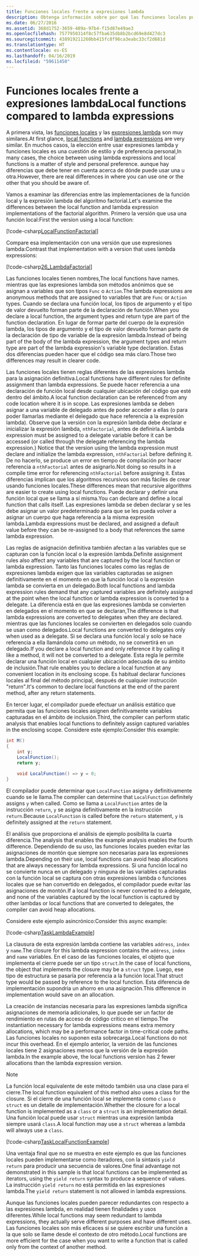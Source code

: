 ```yaml
---
title: Funciones locales frente a expresiones lambda
description: Obtenga información sobre por qué las funciones locales pueden ser una opción mejor que las expresiones lambda.
ms.date: 06/27/2016
ms.assetid: 368d1752-3659-489a-97b4-f15d87e49ae3
ms.openlocfilehash: 7577950314f8c57fba635db8b2bcd69e8d427dc3
ms.sourcegitcommit: 438919211260bb415fc8f96ca3eabc33cf2d681d
ms.translationtype: HT
ms.contentlocale: es-ES
ms.lasthandoff: 04/16/2019
ms.locfileid: "59611450"
---
```

# <a name="local-functions-compared-to-lambda-expressions"></a><span data-ttu-id="53783-103">Funciones locales frente a expresiones lambda</span><span class="sxs-lookup"><span data-stu-id="53783-103">Local functions compared to lambda expressions</span></span>

<span data-ttu-id="53783-104">A primera vista, las [funciones locales](programming-guide/classes-and-structs/local-functions.md) y las [expresiones lambda](./programming-guide/statements-expressions-operators/lambda-expressions.md) son muy similares.</span><span class="sxs-lookup"><span data-stu-id="53783-104">At first glance, [local functions](programming-guide/classes-and-structs/local-functions.md) and [lambda expressions](./programming-guide/statements-expressions-operators/lambda-expressions.md) are very similar.</span></span> <span data-ttu-id="53783-105">En muchos casos, la elección entre usar expresiones lambda y funciones locales es una cuestión de estilo y de preferencia personal,</span><span class="sxs-lookup"><span data-stu-id="53783-105">In many cases, the choice between using lambda expressions and local functions is a matter of style and personal preference.</span></span> <span data-ttu-id="53783-106">aunque hay diferencias que debe tener en cuenta acerca de dónde puede usar una u otra.</span><span class="sxs-lookup"><span data-stu-id="53783-106">However, there are real differences in where you can use one or the other that you should be aware of.</span></span>

<span data-ttu-id="53783-107">Vamos a examinar las diferencias entre las implementaciones de la función local y la expresión lambda del algoritmo factorial.</span><span class="sxs-lookup"><span data-stu-id="53783-107">Let's examine the differences between the local function and lambda expression implementations of the factorial algorithm.</span></span> <span data-ttu-id="53783-108">Primero la versión que usa una función local:</span><span class="sxs-lookup"><span data-stu-id="53783-108">First the version using a local function:</span></span>

[!code-csharp[LocalFunctionFactorial](../../samples/snippets/csharp/new-in-7/MathUtilities.cs#37_LocalFunctionFactorial "Recursive factorial using local function")]

<span data-ttu-id="53783-109">Compare esa implementación con una versión que use expresiones lambda:</span><span class="sxs-lookup"><span data-stu-id="53783-109">Contrast that implementation with a version that uses lambda expressions:</span></span>

[!code-csharp[26_LambdaFactorial](../../samples/snippets/csharp/new-in-7/MathUtilities.cs#38_LambdaFactorial "Recursive factorial using lambda expressions")]

<span data-ttu-id="53783-110">Las funciones locales tienen nombres,</span><span class="sxs-lookup"><span data-stu-id="53783-110">The local functions have names.</span></span> <span data-ttu-id="53783-111">mientras que las expresiones lambda son métodos anónimos que se asignan a variables que son tipos `Func` o `Action`.</span><span class="sxs-lookup"><span data-stu-id="53783-111">The lambda expressions are anonymous methods that are assigned to variables that are `Func` or `Action` types.</span></span> <span data-ttu-id="53783-112">Cuando se declara una función local, los tipos de argumento y el tipo de valor devuelto forman parte de la declaración de función.</span><span class="sxs-lookup"><span data-stu-id="53783-112">When you declare a local function, the argument types and return type are part of the function declaration.</span></span> <span data-ttu-id="53783-113">En lugar de formar parte del cuerpo de la expresión lambda, los tipos de argumento y el tipo de valor devuelto forman parte de la declaración de tipo de variable de la expresión lambda.</span><span class="sxs-lookup"><span data-stu-id="53783-113">Instead of being part of the body of the lambda expression, the argument types and return type are part of the lambda expression's variable type declaration.</span></span> <span data-ttu-id="53783-114">Estas dos diferencias pueden hacer que el código sea más claro.</span><span class="sxs-lookup"><span data-stu-id="53783-114">Those two differences may result in clearer code.</span></span>

<span data-ttu-id="53783-115">Las funciones locales tienen reglas diferentes de las expresiones lambda para la asignación definitiva.</span><span class="sxs-lookup"><span data-stu-id="53783-115">Local functions have different rules for definite assignment than lambda expressions.</span></span> <span data-ttu-id="53783-116">Se puede hacer referencia a una declaración de función local desde cualquier ubicación del código que esté dentro del ámbito.</span><span class="sxs-lookup"><span data-stu-id="53783-116">A local function declaration can be referenced from any code location where it is in scope.</span></span> <span data-ttu-id="53783-117">Las expresiones lambda se deben asignar a una variable de delegado antes de poder acceder a ellas (o para poder llamarlas mediante el delegado que hace referencia a la expresión lambda). Observe que la versión con la expresión lambda debe declarar e inicializar la expresión lambda, `nthFactorial`, antes de definirla.</span><span class="sxs-lookup"><span data-stu-id="53783-117">A lambda expression must be assigned to a delegate variable before it can be accessed (or called through the delegate referencing the lambda expression.) Notice that the version using the lambda expression must declare and initialize the lambda expression, `nthFactorial` before defining it.</span></span> <span data-ttu-id="53783-118">De no hacerlo, se produce un error en tiempo de compilación por hacer referencia a `nthFactorial` antes de asignarlo.</span><span class="sxs-lookup"><span data-stu-id="53783-118">Not doing so results in a compile time error for referencing `nthFactorial` before assigning it.</span></span>
<span data-ttu-id="53783-119">Estas diferencias implican que los algoritmos recursivos son más fáciles de crear usando funciones locales.</span><span class="sxs-lookup"><span data-stu-id="53783-119">These differences mean that recursive algorithms are easier to create using local functions.</span></span> <span data-ttu-id="53783-120">Puede declarar y definir una función local que se llama a sí misma.</span><span class="sxs-lookup"><span data-stu-id="53783-120">You can declare and define a local function that calls itself.</span></span> <span data-ttu-id="53783-121">Las expresiones lambda se deben declarar y se les debe asignar un valor predeterminado para que se les pueda volver a asignar un cuerpo que haga referencia a la misma expresión lambda.</span><span class="sxs-lookup"><span data-stu-id="53783-121">Lambda expressions must be declared, and assigned a default value before they can be re-assigned to a body that references the same lambda expression.</span></span>

<span data-ttu-id="53783-122">Las reglas de asignación definitiva también afectan a las variables que se capturan con la función local o la expresión lambda.</span><span class="sxs-lookup"><span data-stu-id="53783-122">Definite assignment rules also affect any variables that are captured by the local function or lambda expression.</span></span> <span data-ttu-id="53783-123">Tanto las funciones locales como las reglas de expresiones lambda exigen que las variables capturadas se asignen definitivamente en el momento en que la función local o la expresión lambda se convierta en un delegado.</span><span class="sxs-lookup"><span data-stu-id="53783-123">Both local functions and lambda expression rules demand that any captured variables are definitely assigned at the point when the local function or lambda expression is converted to a delegate.</span></span> <span data-ttu-id="53783-124">La diferencia está en que las expresiones lambda se convierten en delegados en el momento en que se declaran,</span><span class="sxs-lookup"><span data-stu-id="53783-124">The difference is that lambda expressions are converted to delegates when they are declared.</span></span> <span data-ttu-id="53783-125">mientras que las funciones locales se convierten en delegados solo cuando se usan como delegados.</span><span class="sxs-lookup"><span data-stu-id="53783-125">Local functions are converted to delegates only when used as a delegate.</span></span> <span data-ttu-id="53783-126">Si se declara una función local y solo se hace referencia a ella llamándola como un método, no se convertirá en un delegado.</span><span class="sxs-lookup"><span data-stu-id="53783-126">If you declare a local function and only reference it by calling it like a method, it will not be converted to a delegate.</span></span> <span data-ttu-id="53783-127">Esta regla le permite declarar una función local en cualquier ubicación adecuada de su ámbito de inclusión.</span><span class="sxs-lookup"><span data-stu-id="53783-127">That rule enables you to declare a local function at any convenient location in its enclosing scope.</span></span> <span data-ttu-id="53783-128">Es habitual declarar funciones locales al final del método principal, después de cualquier instrucción "return".</span><span class="sxs-lookup"><span data-stu-id="53783-128">It's common to declare local functions at the end of the parent method, after any return statements.</span></span>

<span data-ttu-id="53783-129">En tercer lugar, el compilador puede efectuar un análisis estático que permita que las funciones locales asignen definitivamente variables capturadas en el ámbito de inclusión.</span><span class="sxs-lookup"><span data-stu-id="53783-129">Third, the compiler can perform static analysis that enables local functions to definitely assign captured variables in the enclosing scope.</span></span> <span data-ttu-id="53783-130">Considere este ejemplo:</span><span class="sxs-lookup"><span data-stu-id="53783-130">Consider this example:</span></span>

```csharp
int M()
{
    int y;
    LocalFunction();
    return y;

    void LocalFunction() => y = 0;
}
```

<span data-ttu-id="53783-131">El compilador puede determinar que `LocalFunction` asigna `y` definitivamente cuando se le llama.</span><span class="sxs-lookup"><span data-stu-id="53783-131">The compiler can determine that `LocalFunction` definitely assigns `y` when called.</span></span> <span data-ttu-id="53783-132">Como se llama a `LocalFunction` antes de la instrucción `return`, `y` se asigna definitivamente en la instrucción `return`.</span><span class="sxs-lookup"><span data-stu-id="53783-132">Because `LocalFunction` is called before the `return` statement, `y` is definitely assigned at the `return` statement.</span></span>

<span data-ttu-id="53783-133">El análisis que proporciona el análisis de ejemplo posibilita la cuarta diferencia.</span><span class="sxs-lookup"><span data-stu-id="53783-133">The analysis that enables the example analysis enables the fourth difference.</span></span>
<span data-ttu-id="53783-134">Dependiendo de su uso, las funciones locales pueden evitar las asignaciones de montón que siempre son necesarias para las expresiones lambda.</span><span class="sxs-lookup"><span data-stu-id="53783-134">Depending on their use, local functions can avoid heap allocations that are always necessary for lambda expressions.</span></span> <span data-ttu-id="53783-135">Si una función local no se convierte nunca en un delegado y ninguna de las variables capturadas con la función local se captura con otras expresiones lambda o funciones locales que se han convertido en delegados, el compilador puede evitar las asignaciones de montón.</span><span class="sxs-lookup"><span data-stu-id="53783-135">If a local function is never converted to a delegate, and none of the variables captured by the local function is captured by other lambdas or local functions that are converted to delegates, the compiler can avoid heap allocations.</span></span> 

<span data-ttu-id="53783-136">Considere este ejemplo asincrónico:</span><span class="sxs-lookup"><span data-stu-id="53783-136">Consider this async example:</span></span>

[!code-csharp[TaskLambdaExample](../../samples/snippets/csharp/new-in-7/AsyncWork.cs#36_TaskLambdaExample "Task returning method with lambda expression")]

<span data-ttu-id="53783-137">La clausura de esta expresión lambda contiene las variables `address`, `index` y `name`.</span><span class="sxs-lookup"><span data-stu-id="53783-137">The closure for this lambda expression contains the `address`, `index` and `name` variables.</span></span> <span data-ttu-id="53783-138">En el caso de las funciones locales, el objeto que implementa el cierre puede ser un tipo `struct`.</span><span class="sxs-lookup"><span data-stu-id="53783-138">In the case of local functions, the object that implements the closure may be a `struct` type.</span></span> <span data-ttu-id="53783-139">Luego, ese tipo de estructura se pasaría por referencia a la función local.</span><span class="sxs-lookup"><span data-stu-id="53783-139">That struct type would be passed by reference to the local function.</span></span> <span data-ttu-id="53783-140">Esta diferencia de implementación supondría un ahorro en una asignación.</span><span class="sxs-lookup"><span data-stu-id="53783-140">This difference in implementation would save on an allocation.</span></span>

<span data-ttu-id="53783-141">La creación de instancias necesaria para las expresiones lambda significa asignaciones de memoria adicionales, lo que puede ser un factor de rendimiento en rutas de acceso de código crítico en el tiempo.</span><span class="sxs-lookup"><span data-stu-id="53783-141">The instantiation necessary for lambda expressions means extra memory allocations, which may be a performance factor in time-critical code paths.</span></span>
<span data-ttu-id="53783-142">Las funciones locales no suponen esta sobrecarga.</span><span class="sxs-lookup"><span data-stu-id="53783-142">Local functions do not incur this overhead.</span></span> <span data-ttu-id="53783-143">En el ejemplo anterior, la versión de las funciones locales tiene 2 asignaciones menos que la versión de la expresión lambda.</span><span class="sxs-lookup"><span data-stu-id="53783-143">In the example above, the local functions version has 2 fewer allocations than the lambda expression version.</span></span>

> [!NOTE]
> <span data-ttu-id="53783-144">La función local equivalente de este método también usa una clase para el cierre.</span><span class="sxs-lookup"><span data-stu-id="53783-144">The local function equivalent of this method also uses a class for the closure.</span></span> <span data-ttu-id="53783-145">Si el cierre de una función local se implementa como `class` o `struct` es un detalle de implementación.</span><span class="sxs-lookup"><span data-stu-id="53783-145">Whether the closure for a local function is implemented as a `class` or a `struct` is an implementation detail.</span></span> <span data-ttu-id="53783-146">Una función local puede usar `struct` mientras una expresión lambda siempre usará `class`.</span><span class="sxs-lookup"><span data-stu-id="53783-146">A local function may use a `struct` whereas a lambda will always use a `class`.</span></span>

[!code-csharp[TaskLocalFunctionExample](../../samples/snippets/csharp/new-in-7/AsyncWork.cs#TaskExample "Task returning method with local function")]

<span data-ttu-id="53783-147">Una ventaja final que no se muestra en este ejemplo es que las funciones locales pueden implementarse como iteradores, con la sintaxis `yield return` para producir una secuencia de valores.</span><span class="sxs-lookup"><span data-stu-id="53783-147">One final advantage not demonstrated in this sample is that local functions can be implemented as iterators, using the `yield return` syntax to produce a sequence of values.</span></span> <span data-ttu-id="53783-148">La instrucción `yield return` no está permitida en las expresiones lambda.</span><span class="sxs-lookup"><span data-stu-id="53783-148">The `yield return` statement is not allowed in lambda expressions.</span></span>

<span data-ttu-id="53783-149">Aunque las funciones locales pueden parecer redundantes con respecto a las expresiones lambda, en realidad tienen finalidades y usos diferentes.</span><span class="sxs-lookup"><span data-stu-id="53783-149">While local functions may seem redundant to lambda expressions, they actually serve different purposes and have different uses.</span></span>
<span data-ttu-id="53783-150">Las funciones locales son más eficaces si se quiere escribir una función a la que solo se llame desde el contexto de otro método.</span><span class="sxs-lookup"><span data-stu-id="53783-150">Local functions are more efficient for the case when you want to write a function that is called only from the context of another method.</span></span>
